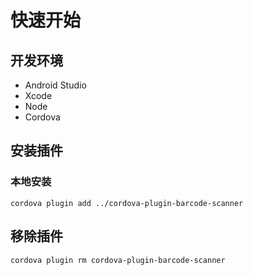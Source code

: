 # 快速开始

## 开发环境

- Android Studio
- Xcode
- Node
- Cordova


## 安装插件

### 本地安装

```shell
cordova plugin add ../cordova-plugin-barcode-scanner 
```


## 移除插件

```shell
cordova plugin rm cordova-plugin-barcode-scanner
```
